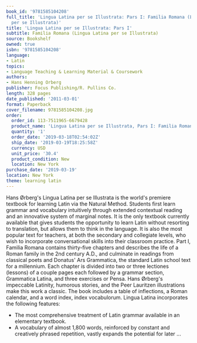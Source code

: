 ```yaml
---
book_id: '9781585104208'
full_title: 'Lingua Latina per se Illustrata: Pars I: Familia Romana (Lingua Latina
  per se Illustrata)'
title: 'Lingua Latina per se Illustrata: Pars I'
subtitle: Familia Romana (Lingua Latina per se Illustrata)
source: Bookshelf
owned: true
isbn: '9781585104208'
language:
- Latin
topics:
- Language Teaching & Learning Material & Coursework
authors:
- Hans Henning Orberg
publisher: Focus Publishing/R. Pullins Co.
length: 328 pages
date_published: '2011-03-01'
format: Paperback
cover_filename: 9781585104208.jpg
order:
  order_id: 113-7511965-6679428
  product_name: 'Lingua Latina per se Illustrata, Pars I: Familia Romana (Latin Edition)'
  quantity: '1'
  order_date: '2019-03-18T02:54:02Z'
  ship_date: '2019-03-19T18:25:58Z'
  currency: USD
  unit_price: '30.4'
  product_condition: New
  location: New York
purchase_date: '2019-03-19'
location: New York
theme: learning latin
---
```

Hans Ørberg's Lingua Latina per se Illustrata is the world's premiere textbook for learning Latin via the Natural Method. Students first learn grammar and vocabulary intuitively through extended contextual reading and an innovative system of marginal notes. It is the only textbook currently available that gives students the opportunity to learn Latin without resorting to translation, but allows them to think in the language. It is also the most popular text for teachers, at both the secondary and collegiate levels, who wish to incorporate conversational skills into their classroom practice.
Part I, Familia Romana contains thirty-five chapters and describes the life of a Roman family in the 2nd century A.D., and culminate in readings from classical poets and Donatus' Ars Grammatica, the standard Latin school text for a millennium. Each chapter is divided into two or three lectiones (lessons) of a couple pages each followed by a grammar section, Grammatica Latina, and three exercises or Pensa. Hans Ørberg's impeccable Latinity, humorous stories, and the Peer Lauritzen illustrations make this work a classic. The book includes a table of inflections, a Roman calendar, and a word index, index vocabulorum.
Lingua Latina incorporates the following features:
- The most comprehensive treatment of Latin grammar available in an elementary textbook.
- A vocabulary of almost 1,800 words, reinforced by constant and creatively phrased repetition, vastly expands the potential for later ...
